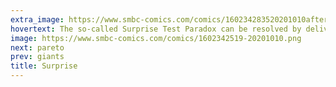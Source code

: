 ```yaml
---
extra_image: https://www.smbc-comics.com/comics/160234283520201010after.png
hovertext: The so-called Surprise Test Paradox can be resolved by delivering it one second after midnight on the last day of the week.
image: https://www.smbc-comics.com/comics/1602342519-20201010.png
next: pareto
prev: giants
title: Surprise
---
```

